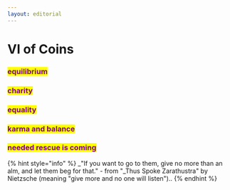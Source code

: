 ```yaml
---
layout: editorial
---
```


# VI of Coins

### <mark style="color:purple;">equilibrium</mark>

### <mark style="color:purple;">charity</mark>

### <mark style="color:purple;">equality</mark>

### <mark style="color:purple;">karma and balance</mark>&#x20;

### <mark style="color:purple;">needed rescue is coming</mark>

<mark style="color:purple;"></mark>

{% hint style="info" %}
_"If you want to go to them, give no more than an alm, and let them beg for that." - from "_Thus Spoke Zarathustra" by Nietzsche (meaning "give more and no one will listen")..
{% endhint %}
